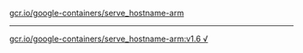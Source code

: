 [gcr.io/google-containers/serve_hostname-arm](https://hub.docker.com/r/anjia0532/serve_hostname-arm/tags/) 

----
[gcr.io/google-containers/serve_hostname-arm:v1.6 √](https://hub.docker.com/r/anjia0532/serve_hostname-arm/tags/)

